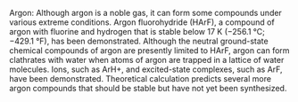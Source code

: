 Argon: Although argon is a noble gas, it can form some compounds under various extreme conditions. Argon fluorohydride (HArF), a compound of argon with fluorine and hydrogen that is stable below 17 K (−256.1 °C; −429.1 °F), has been demonstrated.  Although the neutral ground-state chemical compounds of argon are presently limited to HArF, argon can form clathrates with water when atoms of argon are trapped in a lattice of water molecules. Ions, such as ArH+, and excited-state complexes, such as ArF, have been demonstrated. Theoretical calculation predicts several more argon compounds that should be stable but have not yet been synthesized.
